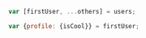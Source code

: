---
---
```javascript
var [firstUser, ...others] = users;

var {profile: {isCool}} = firstUser;
```
